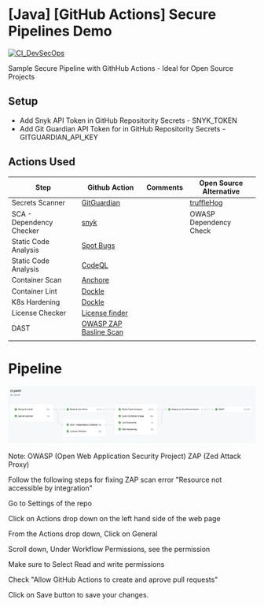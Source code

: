 # [Java] [GitHub Actions] Secure Pipelines Demo

[![CI_DevSecOps](https://github.com/adavarski/DevSecOps-GitHub-Actions-pipeline-java/workflows/CI_DevSecOps/badge.svg)](https://github.com/adavarski/DevSecOps-GitHub-Actions-pipeline-java/actions)


Sample Secure Pipeline with GithHub Actions - Ideal for Open Source Projects

## Setup

- Add Snyk API Token in GitHub Repositority Secrets - SNYK_TOKEN
- Add Git Guardian API Token for in GitHub Repositority Secrets - GITGUARDIAN_API_KEY

## Actions Used

| Step                     | Github Action                                                                            | Comments | Open Source Alternative                             |
| ------------------------ | ---------------------------------------------------------------------------------------- | -------- | --------------------------------------------------- |
| Secrets Scanner          | [GitGuardian](https://github.com/GitGuardian/gg-shield-action)                           |          | [truffleHog](https://github.com/dxa4481/truffleHog) |
| SCA - Dependency Checker | [snyk](https://github.com/marketplace/actions/snyk)                                      |          | OWASP Dependency Check                              |
| Static Code Analysis     | [Spot Bugs](https://github.com/jwgmeligmeyling/spotbugs-github-action)                   |          |                                                     |
| Static Code Analysis     | [CodeQL](https://github.com/github/codeql-action)                                        |          |                                                     |
| Container Scan           | [Anchore](https://github.com/marketplace/actions/anchore-container-scan)                 |          |                                                     |
| Container Lint           | [Dockle](https://github.com/marketplace/actions/runs-dockle)                             |          |                                                     |
| K8s Hardening            | [Dockle](https://github.com/marketplace/actions/controlplane-kubesec)                    |          |                                                     |
| License Checker          | [License finder](https://github.com/pivotal/LicenseFinder)                               |          |                                                     |
| DAST                     | [OWASP ZAP Basline Scan](https://github.com/marketplace/actions/owasp-zap-baseline-scan) |          |                                                     |
|                          |                                                                                          |          |                                                     |

# Pipeline

![GitHub Pipeline](imgs/pipeline_light.png)

Note: OWASP (Open Web Application Security Project) ZAP (Zed Attack Proxy)

Follow the following steps for fixing ZAP scan error "Resource not accessible by integration"

Go to Settings of the repo

Click on Actions drop down on the left hand side of the web page

From the Actions drop down, Click on General

Scroll down, Under Workflow Permissions, see the permission

Make sure to Select Read and write permissions

Check "Allow GitHub Actions to create and aprove pull requests"

Click on Save button to save your changes.


